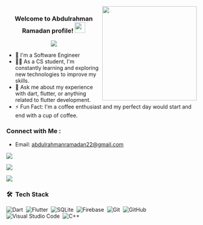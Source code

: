 
<img width="250" align="right" src="https://c.tenor.com/_DOBjnGspYAAAAAM/code-coding.gif">

<h3 align="center">
  Welcome to Abdulrahman Ramadan profile!
  <img src="https://media.giphy.com/media/hvRJCLFzcasrR4ia7z/giphy.gif" width="28">
</h3>

<!-- Typing SVG by DenverCoder1 - https://github.com/DenverCoder1/readme-typing-svg -->
<p align="center">
  <a href="https://github.com/DenverCoder1/readme-typing-svg"><img src="https://readme-typing-svg.herokuapp.com/?lines=Flutter%20developer;Always%20learning%20new%20things&font=Fira%20Code&center=true&width=440&height=45&color=f75c7e&vCenter=true&size=22"></a>
</p> 

- 🏢 I'm a Software Engineer 
- 👨‍💻 As a CS student, I'm constantly learning and exploring new technologies to improve my skills.
- 💬 Ask me about my experience with dart, flutter, or anything related to flutter development.
- ⚡ Fun Fact: I'm a coffee enthusiast and my perfect day would start and end with a cup of coffee.



### Connect with Me :

- Email: abdulrahmanramadan22@gmail.com

<a href="https://linkedin.com/in/abdelrahman-ramadan-5a5700247/" target="_blank"><img src="https://img.shields.io/badge/-Abdulrahman%20Ramadan-0077B5?style=for-the-badge&logo=Linkedin&logoColor=white"/></a>

<a href="abdulrahmanramadan22@gmail.com" target="_blank"><img src="https://img.shields.io/badge/-Abdulrahman-0077B5?style=for-the-badge&logo=Email&logoColor=white"/></a>



<a href="https://web.facebook.com/saha.reka.5/?locale=ar_AR" target="_blank"><img src="https://img.shields.io/badge/-Abdulrahman%20Ramadan-0077B5?style=for-the-badge&logo=Facebook&logoColor=white"/></a>


### 🛠 &nbsp;Tech Stack
![Dart](https://img.shields.io/badge/-Dart-05122A?style=flat&logo=Dart&logoColor=007ACC)&nbsp;
![Flutter](https://img.shields.io/badge/-Flutter-05122A?style=flat&logo=Flutter&logoColor=007ACC)&nbsp;
![SQLite](https://img.shields.io/badge/-SQLite-05122A?style=flat&logo=SQLite&logoColor=007ACC)&nbsp;
![Firebase](https://img.shields.io/badge/-Firebase-05122A?style=flat&logo=Firebase)&nbsp;
![Git](https://img.shields.io/badge/-Git-05122A?style=flat&logo=git)&nbsp;
![GitHub](https://img.shields.io/badge/-GitHub-05122A?style=flat&logo=github)&nbsp;
![Visual Studio Code](https://img.shields.io/badge/-Visual%20Studio%20Code-05122A?style=flat&logo=visual-studio-code&logoColor=007ACC)&nbsp;
![C++](https://img.shields.io/badge/-C++%20-05122A?style=flat&logo=C++)&nbsp;




